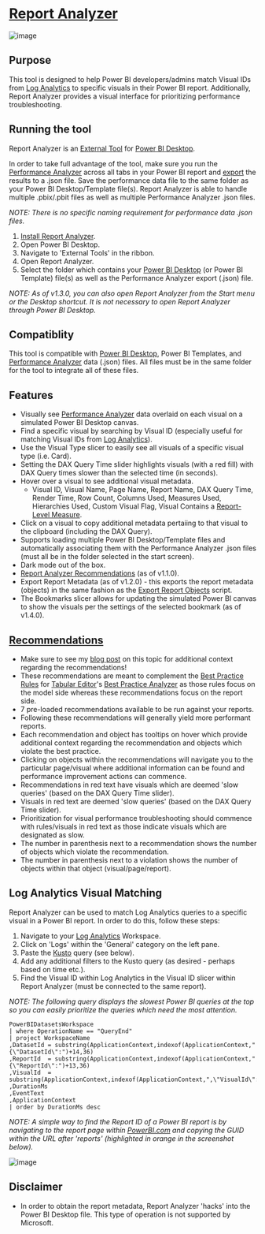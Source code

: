# [Report Analyzer](https://github.com/m-kovalsky/ReportAnalyzer/releases/latest)


![image](https://user-images.githubusercontent.com/29556918/144126596-62021fc2-3f86-490a-b34f-dbc8e1e5368d.PNG)

## Purpose

This tool is designed to help Power BI developers/admins match Visual IDs from [Log Analytics](https://docs.microsoft.com/power-bi/transform-model/log-analytics/desktop-log-analytics-overview) to specific visuals in their Power BI report. Additionally, Report Analyzer provides a visual interface for prioritizing performance troubleshooting.

## Running the tool

Report Analyzer is an [External Tool](https://docs.microsoft.com/power-bi/transform-model/desktop-external-tools) for [Power BI Desktop](https://powerbi.microsoft.com/desktop). 

In order to take full advantage of the tool, make sure you run the [Performance Analyzer](https://docs.microsoft.com/power-bi/create-reports/desktop-performance-analyzer) across all tabs in your Power BI report and [export](https://docs.microsoft.com/en-us/power-bi/create-reports/desktop-performance-analyzer#saving-performance-information) the results to a .json file. Save the performance data file to the same folder as your Power BI Desktop/Template file(s). Report Analyzer is able to handle multiple .pbix/.pbit files as well as multiple Performance Analyzer .json files.

*NOTE: There is no specific naming requirement for performance data .json files.*

1. [Install Report Analyzer](https://github.com/m-kovalsky/ReportAnalyzer/releases/latest).
2. Open Power BI Desktop.
3. Navigate to 'External Tools' in the ribbon.
4. Open Report Analyzer.
5. Select the folder which contains your [Power BI Desktop](https://powerbi.microsoft.com/desktop/) (or Power BI Template) file(s) as well as the Performance Analyzer export (.json) file.

*NOTE: As of v1.3.0, you can also open Report Analyzer from the Start menu or the Desktop shortcut. It is not necessary to open Report Analyzer through Power BI Desktop.*

## Compatiblity

This tool is compatible with [Power BI Desktop](https://powerbi.microsoft.com/desktop), Power BI Templates, and [Performance Analyzer](https://docs.microsoft.com/power-bi/create-reports/desktop-performance-analyzer) data (.json) files. All files must be in the same folder for the tool to integrate all of these files.

## Features

* Visually see [Performance Analyzer](https://docs.microsoft.com/power-bi/create-reports/desktop-performance-analyzer) data overlaid on each visual on a simulated Power BI Desktop canvas.
* Find a specific visual by searching by Visual ID (especially useful for matching Visual IDs from [Log Analytics](https://docs.microsoft.com/power-bi/transform-model/log-analytics/desktop-log-analytics-overview)).
* Use the Visual Type slicer to easily see all visuals of a specific visual type (i.e. Card).
* Setting the DAX Query Time slider highlights visuals (with a red fill) with DAX Query times slower than the selected time (in seconds).
* Hover over a visual to see additional visual metadata.
   *  Visual ID, Visual Name, Page Name, Report Name, DAX Query Time, Render Time, Row Count, Columns Used, Measures Used, Hierarchies Used, Custom Visual Flag, Visual Contains a [Report-Level Measure](https://www.elegantbi.com/post/reportlevelmeasures).
* Click on a visual to copy additional metadata pertaiing to that visual to the clipboard (including the DAX Query).
* Supports loading multiple Power BI Desktop/Template files and automatically associating them with the Performance Analyzer .json files (must all be in the folder selected in the start screen).
* Dark mode out of the box.
* [Report Analyzer Recommendations](https://www.elegantbi.com/post/reportanalyzerrecos) (as of v1.1.0).
* Export Report Metadata (as of v1.2.0) - this exports the report metadata (objects) in the same fashion as the [Export Report Objects](https://github.com/m-kovalsky/Tabular#export-report-objects) script.
* The Bookmarks slicer allows for updating the simulated Power BI canvas to show the visuals per the settings of the selected bookmark (as of v1.4.0).

## [Recommendations](https://www.elegantbi.com/post/reportanalyzerrecos)

* Make sure to see my [blog post](https://www.elegantbi.com/post/reportanalyzerrecos) on this topic for additional context regarding the recommendations!
* These recommendations are meant to complement the [Best Practice Rules](https://github.com/microsoft/Analysis-Services/tree/master/BestPracticeRules) for [Tabular Editor](https://tabulareditor.com/)'s [Best Practice Analyzer](https://docs.tabulareditor.com/te2/Best-Practice-Analyzer.html) as those rules focus on the model side whereas these recommendations focus on the report side.
* 7 pre-loaded recommendations available to be run against your reports.
* Following these recommendations will generally yield more performant reports.
* Each recommendation and object has tooltips on hover which provide additional context regarding the recommendation and objects which violate the best practice.
* Clicking on objects within the recommendations will navigate you to the particular page/visual where additional information can be found and performance improvement actions can commence.
* Recommendations in red text have visuals which are deemed 'slow queries' (based on the DAX Query Time slider).
* Visuals in red text are deemed 'slow queries' (based on the DAX Query Time slider).
* Prioritization for visual performance troubleshooting should commence with rules/visuals in red text as those indicate visuals which are designated as slow.
* The number in parenthesis next to a recommendation shows the number of objects which violate the recommendation.
* The number in parenthesis next to a violation shows the number of objects within that object (visual/page/report).

## Log Analytics Visual Matching

Report Analyzer can be used to match Log Analytics queries to a specific visual in a Power BI report. In order to do this, follow these steps:

1. Navigate to your [Log Analytics](https://docs.microsoft.com/power-bi/transform-model/log-analytics/desktop-log-analytics-overview) Workspace.
2. Click on 'Logs' within the 'General' category on the left pane.
3. Paste the [Kusto](https://docs.microsoft.com/azure/data-explorer/kusto/query/) query (see below).
4. Add any additional filters to the Kusto query (as desired - perhaps based on time etc.).
5. Find the Visual ID within Log Analytics in the Visual ID slicer within Report Analyzer (must be connected to the same report).

*NOTE: The following query displays the slowest Power BI queries at the top so you can easily prioritize the queries which need the most attention.*

```kusto
PowerBIDatasetsWorkspace
| where OperationName == "QueryEnd"
| project WorkspaceName
,DatasetId = substring(ApplicationContext,indexof(ApplicationContext,"{\"DatasetId\":")+14,36)
,ReportId  = substring(ApplicationContext,indexof(ApplicationContext,"{\"ReportId\":")+13,36)
,VisualId  = substring(ApplicationContext,indexof(ApplicationContext,",\"VisualId\":")+13,20)
,DurationMs
,EventText
,ApplicationContext
| order by DurationMs desc 
```


*NOTE: A simple way to find the Report ID of a Power BI report is by navigating to the report page within [PowerBI.com]("https://www.powerbi.com") and copying the GUID within the URL after 'reports' (highlighted in orange in the screenshot below).*

![image](https://user-images.githubusercontent.com/29556918/137474202-34204afc-a1bc-461c-9324-125cbc521b38.png)


## Disclaimer

* In order to obtain the report metadata, Report Analyzer 'hacks' into the Power BI Desktop file. This type of operation is not supported by Microsoft.
